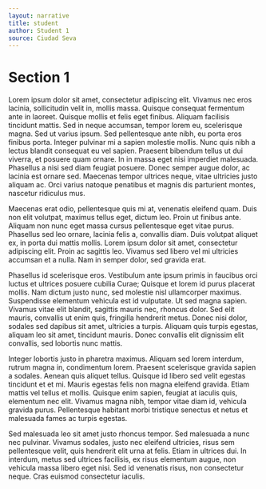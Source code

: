 ```yaml
---
layout: narrative
title: student
author: Student 1 
source: Ciudad Seva
---
```


# Section 1

Lorem ipsum dolor sit amet, consectetur adipiscing elit. Vivamus nec eros lacinia, sollicitudin velit in, mollis massa. Quisque consequat fermentum ante in laoreet. Quisque mollis et felis eget finibus. Aliquam facilisis tincidunt mattis. Sed in neque accumsan, tempor lorem eu, scelerisque magna. Sed ut varius ipsum. Sed pellentesque ante nibh, eu porta eros finibus porta. Integer pulvinar mi a sapien molestie mollis. Nunc quis nibh a lectus blandit consequat eu vel sapien. Praesent bibendum tellus ut dui viverra, et posuere quam ornare. In in massa eget nisi imperdiet malesuada. Phasellus a nisi sed diam feugiat posuere. Donec semper augue dolor, ac lacinia est ornare sed. Maecenas tempor ultrices neque, vitae ultricies justo aliquam ac. Orci varius natoque penatibus et magnis dis parturient montes, nascetur ridiculus mus.

Maecenas erat odio, pellentesque quis mi at, venenatis eleifend quam. Duis non elit volutpat, maximus tellus eget, dictum leo. Proin ut finibus ante. Aliquam non nunc eget massa cursus pellentesque eget vitae purus. Phasellus sed leo ornare, lacinia felis a, convallis diam. Duis volutpat aliquet ex, in porta dui mattis mollis. Lorem ipsum dolor sit amet, consectetur adipiscing elit. Proin ac sagittis leo. Vivamus sed libero vel mi ultricies accumsan et a nulla. Nam in semper dolor, sed gravida erat.

Phasellus id scelerisque eros. Vestibulum ante ipsum primis in faucibus orci luctus et ultrices posuere cubilia Curae; Quisque et lorem id purus placerat mollis. Nam dictum justo nunc, sed molestie nisl ullamcorper maximus. Suspendisse elementum vehicula est id vulputate. Ut sed magna sapien. Vivamus vitae elit blandit, sagittis mauris nec, rhoncus dolor. Sed elit mauris, convallis ut enim quis, fringilla hendrerit metus. Donec nisi dolor, sodales sed dapibus sit amet, ultricies a turpis. Aliquam quis turpis egestas, aliquam leo sit amet, tincidunt mauris. Donec convallis elit dignissim elit convallis, sed lobortis nunc mattis.

Integer lobortis justo in pharetra maximus. Aliquam sed lorem interdum, rutrum magna in, condimentum lorem. Praesent scelerisque gravida sapien a sodales. Aenean quis aliquet tellus. Quisque id libero sed velit egestas tincidunt et et mi. Mauris egestas felis non magna eleifend gravida. Etiam mattis vel tellus et mollis. Quisque enim sapien, feugiat at iaculis quis, elementum nec elit. Vivamus magna nibh, tempor vitae diam id, vehicula gravida purus. Pellentesque habitant morbi tristique senectus et netus et malesuada fames ac turpis egestas.

Sed malesuada leo sit amet justo rhoncus tempor. Sed malesuada a nunc nec pulvinar. Vivamus sodales, justo nec eleifend ultricies, risus sem pellentesque velit, quis hendrerit elit urna at felis. Etiam in ultrices dui. In interdum, metus sed ultrices facilisis, ex risus elementum augue, non vehicula massa libero eget nisi. Sed id venenatis risus, non consectetur neque. Cras euismod consectetur iaculis.
